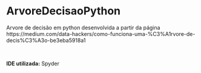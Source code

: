 # ArvoreDecisaoPython
<p> Arvore de decisão em python desenvolvida a partir da página https://medium.com/data-hackers/como-funciona-uma-%C3%A1rvore-de-decis%C3%A3o-be3eba5918a1</p><br>

<b>IDE utilizada:</b> Spyder



